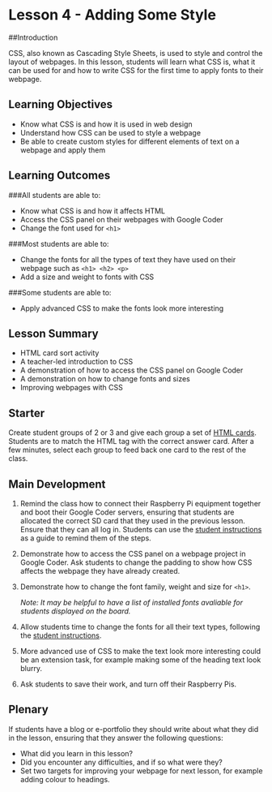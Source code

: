 # Lesson 4 - Adding Some Style

##Introduction

CSS, also known as Cascading Style Sheets, is used to style and control the layout of webpages. In this lesson, students will learn what CSS is, what it can be used for and how to write CSS for the first time to apply fonts to their webpage.

## Learning Objectives

- Know what CSS is and how it is used in web design
- Understand how CSS can be used to style a webpage
- Be able to create custom styles for different elements of text on a webpage and apply them


## Learning Outcomes

###All students are able to:

- Know what CSS is and how it affects HTML
- Access the CSS panel on their webpages with Google Coder
- Change the font used for `<h1>`

###Most students are able to:

- Change the fonts for all the types of text they have used on their webpage such as `<h1> <h2> <p>`
- Add a size and weight to fonts with CSS

###Some students are able to:

- Apply advanced CSS to make the fonts look more interesting


## Lesson Summary

- HTML card sort activity
- A teacher-led introduction to CSS
- A demonstration of how to access the CSS panel on Google Coder
- A demonstration on how to change fonts and sizes
- Improving webpages with CSS


## Starter

Create student groups of 2 or 3 and give each group a set of [HTML cards](https://github.com/raspberrypilearning/coder-html-css-lessons/raw/master/Lesson-4/html-cards.pdf). Students are to match the HTML tag with the correct answer card. After a few minutes, select each group to feed back one card to the rest of the class. 


## Main Development

1. Remind the class how to connect their Raspberry Pi equipment together and boot their Google Coder servers, ensuring that students are allocated the correct SD card that they used in the previous lesson. Ensure that they can all log in. Students can use the [student instructions](https://github.com/raspberrypilearning/coder-html-css-lessons/blob/master/Lesson-4/student-instructions-4.md) as a guide to remind them of the steps.

2. Demonstrate how to access the CSS panel on a webpage project in Google Coder. Ask students to change the padding to show how CSS affects the webpage they have already created.

3. Demonstrate how to change the font family, weight and size for `<h1>`. 
	
	*Note: It may be helpful to have a list of installed fonts avaliable for students displayed on the board.*

4. Allow students time to change the fonts for all their text types, following the [student instructions](https://github.com/raspberrypilearning/coder-html-css-lessons/blob/master/Lesson-4/student-instructions-4.md). 

5. More advanced use of CSS to make the text look more interesting could be an extension task, for example making some of the heading text look blurry.

6. Ask students to save their work, and turn off their Raspberry Pis.

## Plenary

If students have a blog or e-portfolio they should write about what they did in the lesson, ensuring that they answer the following questions:

- What did you learn in this lesson?
- Did you encounter any difficulties, and if so what were they?
- Set two targets for improving your webpage for next lesson, for example adding colour to headings.  



